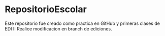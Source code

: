 # RepositorioEscolar
Este repositorio fue creado como practica en GitHub y primeras clases de EDI II
Realice modificacion en branch de ediciones.
